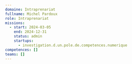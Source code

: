 ```yaml
---
domaine: Intraprenariat
fullname: Michel Pardoux
role: Intraprenariat
missions:
  - start: 2024-03-05
    end: 2024-12-31
    status: admin
    startups:
      - investigation.d.un.pole.de.competences.numerique
competences: []
teams: []
---
```

